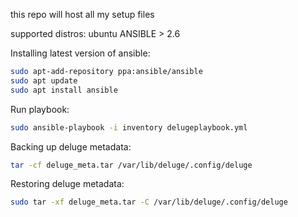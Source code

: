 this repo will host all my setup files

supported distros: ubuntu
ANSIBLE > 2.6

Installing latest version of ansible:
```bash
sudo apt-add-repository ppa:ansible/ansible
sudo apt update
sudo apt install ansible
```

Run playbook:
```bash
sudo ansible-playbook -i inventory delugeplaybook.yml
```
Backing up deluge metadata:
```bash
tar -cf deluge_meta.tar /var/lib/deluge/.config/deluge
```

Restoring deluge metadata:
```bash
sudo tar -xf deluge_meta.tar -C /var/lib/deluge/.config/deluge
```

